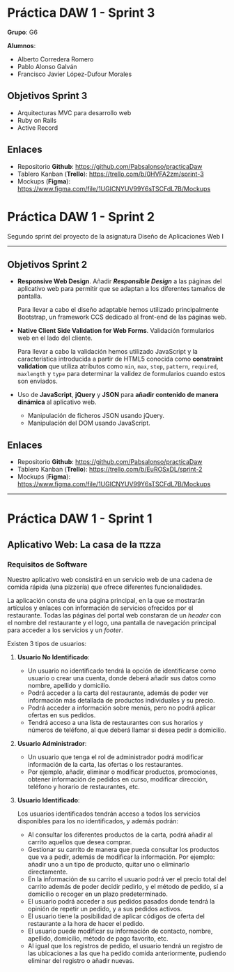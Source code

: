 # Práctica DAW 1 - Sprint 3

**Grupo**: G6

**Alumnos**:

* Alberto Corredera Romero
* Pablo Alonso Galván
* Francisco Javier López-Dufour Morales

## Objetivos Sprint 3

* Arquitecturas MVC para desarrollo web 
* Ruby on Rails
* Active Record

## Enlaces

* Repositorio **Github**: https://github.com/Pabsalonso/practicaDaw
* Tablero Kanban (**Trello**): https://trello.com/b/0HVFA2zm/sprint-3
* Mockups (**Figma**): https://www.figma.com/file/1UGICNYUV99Y6sTSCFdL7B/Mockups

# Práctica DAW 1 - Sprint 2

Segundo sprint del proyecto de la asignatura Diseño de Aplicaciones Web I

---

## Objetivos Sprint 2

* **Responsive Web Design**. Añadir **_Responsible Design_** a las páginas del aplicativo web para permitir que se adaptan a los diferentes tamaños de pantalla.

    Para llevar a cabo el diseño adaptable hemos utilizado principalmente Bootstrap, un framework CCS dedicado al front-end de las páginas web.

* **Native Client Side Validation for Web Forms**. Validación formularios web en el lado del cliente.

    Para llevar a cabo la validación hemos utilizado JavaScript y la característica introducida a partir de HTML5 conocida como **constraint validation** que utiliza atributos como `min`, `max`, `step`, `pattern`, `required`, `maxlength` y `type` para determinar la validez de formularios cuando estos son enviados.

* Uso de **JavaScript**, **jQuery** y **JSON** para **añadir contenido de manera dinámica** al aplicativo web. 

    * Manipulación de ficheros JSON usando jQuery.
    * Manipulación del DOM usando JavaScript.

## Enlaces

* Repositorio **Github**: https://github.com/Pabsalonso/practicaDaw
* Tablero Kanban (**Trello**): https://trello.com/b/EuROSxDL/sprint-2
* Mockups (**Figma**): https://www.figma.com/file/1UGICNYUV99Y6sTSCFdL7B/Mockups



---



# Práctica DAW 1 - Sprint 1 

## Aplicativo Web: La casa de la πzza

### Requisitos de Software

Nuestro aplicativo web consistirá en un servicio web de una cadena de comida rápida (una pizzería) que ofrece diferentes funcionalidades. 

La aplicación consta de una página principal, en la que se mostrarán artículos y enlaces con información de servicios ofrecidos por el restaurante. Todas las páginas del portal web constaran de un _header_ con el nombre del restaurante y el logo, una pantalla de navegación principal para acceder a los servicios y un _footer_. 

Existen 3 tipos de usuarios: 

1. **Usuario No Identificado**: 
   * Un usuario no identificado tendrá la opción de identificarse como usuario o crear una cuenta, donde deberá añadir sus datos como nombre, apellido y domicilio. 
   * Podrá acceder a la carta del restaurante, además de poder ver información más detallada de productos individuales y su precio. 
   * Podrá acceder a información sobre menús, pero no podrá aplicar ofertas en sus pedidos. 
   * Tendrá acceso a una lista de restaurantes con sus horarios y números de teléfono, al que deberá llamar si desea pedir a domicilio. 

2. **Usuario Administrador**:

   *  Un usuario que tenga el rol de administrador podrá modificar información de la carta, las ofertas o los restaurantes. 
   * Por ejemplo, añadir, eliminar o modificar productos, promociones, obtener información de pedidos en curso, modificar dirección, teléfono y horario de restaurantes, etc.

3. **Usuario Identificado**:

   Los usuarios identificados tendrán acceso a todos los servicios disponibles para los no identificados, y además podrán: 

   * Al consultar los diferentes productos de la carta, podrá añadir al carrito aquellos que desea comprar. 
   * Gestionar su carrito de manera que pueda consultar los productos que va a pedir, además de modificar la información. Por ejemplo: añadir uno a un tipo de producto, quitar uno o eliminarlo directamente. 
   * En la información de su carrito el usuario podrá ver el precio total del carrito además de poder decidir pedirlo, y el método de pedido, sí a domicilio o recoger en un plazo predeterminado. 
   * El usuario podrá acceder a sus pedidos pasados donde tendrá la opinión de repetir un pedido, y a sus pedidos activos. 
   * El usuario tiene la posibilidad de aplicar códigos de oferta del restaurante a la hora de hacer el pedido. 
   * El usuario puede modificar su información de contacto, nombre, apellido, domicilio, método de pago favorito, etc. 
   * Al igual que los registros de pedido, el usuario tendrá un registro de las ubicaciones a las que ha pedido comida anteriormente, pudiendo eliminar del registro o añadir nuevas. 
